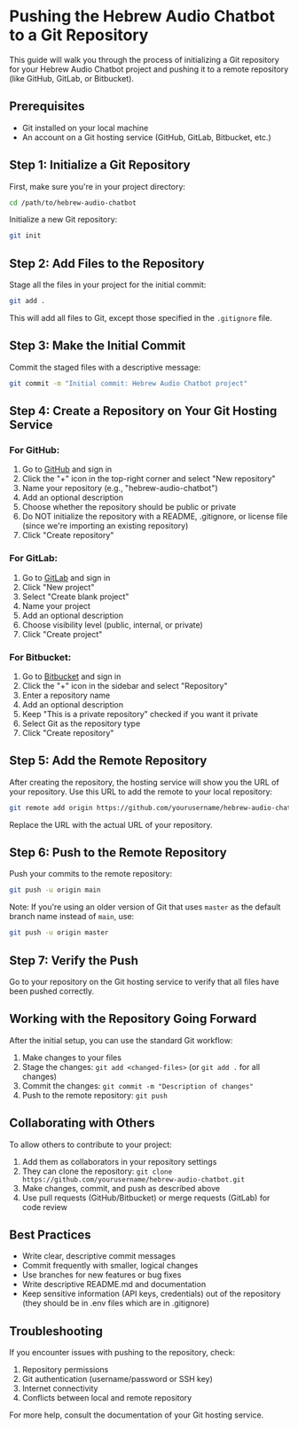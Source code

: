 # Pushing the Hebrew Audio Chatbot to a Git Repository

This guide will walk you through the process of initializing a Git repository for your Hebrew Audio Chatbot project and pushing it to a remote repository (like GitHub, GitLab, or Bitbucket).

## Prerequisites

- Git installed on your local machine
- An account on a Git hosting service (GitHub, GitLab, Bitbucket, etc.)

## Step 1: Initialize a Git Repository

First, make sure you're in your project directory:

```bash
cd /path/to/hebrew-audio-chatbot
```

Initialize a new Git repository:

```bash
git init
```

## Step 2: Add Files to the Repository

Stage all the files in your project for the initial commit:

```bash
git add .
```

This will add all files to Git, except those specified in the `.gitignore` file.

## Step 3: Make the Initial Commit

Commit the staged files with a descriptive message:

```bash
git commit -m "Initial commit: Hebrew Audio Chatbot project"
```

## Step 4: Create a Repository on Your Git Hosting Service

### For GitHub:

1. Go to [GitHub](https://github.com/) and sign in
2. Click the "+" icon in the top-right corner and select "New repository"
3. Name your repository (e.g., "hebrew-audio-chatbot")
4. Add an optional description
5. Choose whether the repository should be public or private
6. Do NOT initialize the repository with a README, .gitignore, or license file (since we're importing an existing repository)
7. Click "Create repository"

### For GitLab:

1. Go to [GitLab](https://gitlab.com/) and sign in
2. Click "New project"
3. Select "Create blank project"
4. Name your project
5. Add an optional description
6. Choose visibility level (public, internal, or private)
7. Click "Create project"

### For Bitbucket:

1. Go to [Bitbucket](https://bitbucket.org/) and sign in
2. Click the "+" icon in the sidebar and select "Repository"
3. Enter a repository name
4. Add an optional description
5. Keep "This is a private repository" checked if you want it private
6. Select Git as the repository type
7. Click "Create repository"

## Step 5: Add the Remote Repository

After creating the repository, the hosting service will show you the URL of your repository. Use this URL to add the remote to your local repository:

```bash
git remote add origin https://github.com/yourusername/hebrew-audio-chatbot.git
```

Replace the URL with the actual URL of your repository.

## Step 6: Push to the Remote Repository

Push your commits to the remote repository:

```bash
git push -u origin main
```

Note: If you're using an older version of Git that uses `master` as the default branch name instead of `main`, use:

```bash
git push -u origin master
```

## Step 7: Verify the Push

Go to your repository on the Git hosting service to verify that all files have been pushed correctly.

## Working with the Repository Going Forward

After the initial setup, you can use the standard Git workflow:

1. Make changes to your files
2. Stage the changes: `git add <changed-files>` (or `git add .` for all changes)
3. Commit the changes: `git commit -m "Description of changes"`
4. Push to the remote repository: `git push`

## Collaborating with Others

To allow others to contribute to your project:

1. Add them as collaborators in your repository settings
2. They can clone the repository: `git clone https://github.com/yourusername/hebrew-audio-chatbot.git`
3. Make changes, commit, and push as described above
4. Use pull requests (GitHub/Bitbucket) or merge requests (GitLab) for code review

## Best Practices

- Write clear, descriptive commit messages
- Commit frequently with smaller, logical changes
- Use branches for new features or bug fixes
- Write descriptive README.md and documentation
- Keep sensitive information (API keys, credentials) out of the repository (they should be in .env files which are in .gitignore)

## Troubleshooting

If you encounter issues with pushing to the repository, check:

1. Repository permissions
2. Git authentication (username/password or SSH key)
3. Internet connectivity
4. Conflicts between local and remote repository

For more help, consult the documentation of your Git hosting service.
